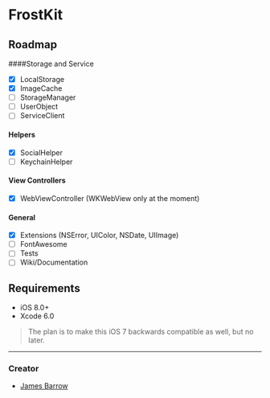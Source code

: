 FrostKit
========

## Roadmap

####Storage and Service
- [x] LocalStorage
- [x] ImageCache
- [ ] StorageManager
- [ ] UserObject
- [ ] ServiceClient

#### Helpers
- [x] SocialHelper
- [ ] KeychainHelper

#### View Controllers
- [x] WebViewController (WKWebView only at the moment)

#### General
- [x] Extensions (NSError, UIColor, NSDate, UIImage)
- [ ] FontAwesome
- [ ] Tests
- [ ] Wiki/Documentation

## Requirements

- iOS 8.0+
- Xcode 6.0

> The plan is to make this iOS 7 backwards compatible as well, but no later.

* * *

### Creator

- [James Barrow](http://github.com/baza207)
